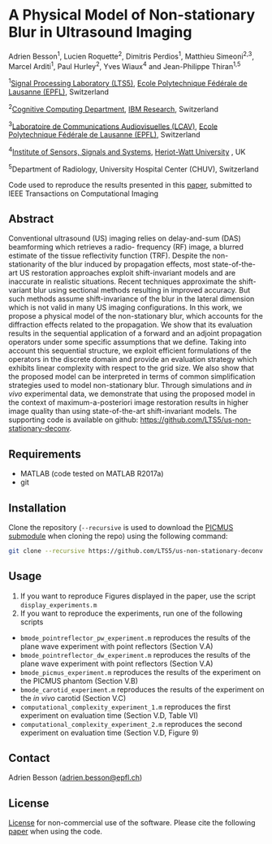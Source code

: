 # A Physical Model of Non-stationary Blur in Ultrasound Imaging
[Ecole Polytechnique Fédérale de Lausanne (EPFL)]: http://www.epfl.ch/
[Signal Processing Laboratory (LTS5)]: http://lts5www.epfl.ch
[Laboratoire de Communications Audiovisuelles (LCAV)]: http://lcav.epfl.ch/
[Cognitive Computing Department]: https://www.zurich.ibm.com/ics/
[IBM Research]: https://www.zurich.ibm.com/
[Institute of Sensors, Signals and Systems]: https://www.hw.ac.uk/schools/engineering-physical-sciences/institutes/sensors-signals-systems/basp.htm
[Heriot-Watt University]: https://www.hw.ac.uk/
[paper]: https://infoscience.epfl.ch/record/254887?&ln=en
[PICMUS submodule]:https://bitbucket.org/picmus/picmus

Adrien Besson<sup>1</sup>, Lucien Roquette<sup>2</sup>, Dimitris Perdios<sup>1</sup>, Matthieu Simeoni<sup>2,3</sup>, Marcel Arditi<sup>1</sup>, Paul Hurley<sup>2</sup>, Yves Wiaux<sup>4</sup> and Jean-Philippe Thiran<sup>1,5</sup>

<sup>1</sup>[Signal Processing Laboratory (LTS5)], [Ecole Polytechnique Fédérale de Lausanne (EPFL)], Switzerland

<sup>2</sup>[Cognitive Computing Department], [IBM Research], Switzerland

<sup>3</sup>[Laboratoire de Communications Audiovisuelles (LCAV)], [Ecole Polytechnique Fédérale de Lausanne (EPFL)], Switzerland

<sup>4</sup>[Institute of Sensors, Signals and Systems], [Heriot-Watt University] , UK

<sup>5</sup>Department of Radiology, University Hospital Center (CHUV), Switzerland

Code used to reproduce the results presented in this [paper], submitted to IEEE Transactions on Computational Imaging

## Abstract
Conventional ultrasound (US) imaging relies on delay-and-sum (DAS) beamforming which retrieves a radio-
frequency (RF) image, a blurred estimate of the tissue reflectivity function (TRF). Despite the non-stationarity of the blur induced by propagation effects, most state-of-the-art US restoration approaches exploit shift-invariant models and are inaccurate in realistic situations. Recent techniques approximate the shift- variant blur using sectional methods resulting in improved accuracy. But such methods assume shift-invariance of the blur in the lateral dimension which is not valid in many US imaging configurations. In this work, we propose a physical model of the non-stationary blur, which accounts for the diffraction effects related to the propagation. We show that its evaluation results in the sequential application of a forward and an adjoint propagation operators under some specific assumptions that we define. Taking into account this sequential structure, we exploit efficient formulations of the operators in the discrete domain and provide an evaluation strategy which exhibits linear complexity with respect to the grid size. We also show that the proposed model can be interpreted in terms of common simplification strategies used to model non-stationary blur. Through simulations and *in vivo* experimental data, we demonstrate that using the proposed model in the context of maximum-a-posteriori image restoration results in higher image quality than using state-of-the-art shift-invariant models. The supporting code is available
on github: https://github.com/LTS5/us-non-stationary-deconv.

## Requirements
  * MATLAB (code tested on MATLAB R2017a)
  * git

## Installation
Clone the repository (``--recursive`` is used to download the [PICMUS submodule] when cloning the repo) using the following command:
```bash
git clone --recursive https://github.com/LTS5/us-non-stationary-deconv.git
```
## Usage
1. If you want to reproduce Figures displayed in the paper, use the script `display_experiments.m`
1. If you want to reproduce the experiments, run one of the following scripts
  * `bmode_pointreflector_pw_experiment.m` reproduces the results of the plane wave experiment with point reflectors (Section V.A)
  * `bmode_pointreflector_dw_experiment.m` reproduces the results of the plane wave experiment with point reflectors (Section V.A)
  * `bmode_picmus_experiment.m` reproduces the results of the experiment on the PICMUS phantom (Section V.B)
  * `bmode_carotid_experiment.m` reproduces the results of the experiment on the *in vivo* carotid (Section V.C)
  * `computational_complexity_experiment_1.m` reproduces the first experiment on evaluation time (Section V.D, Table VI)
  * `computational_complexity_experiment_2.m` reproduces the second experiment on evaluation time (Section V.D, Figure 9)

## Contact
 Adrien Besson (adrien.besson@epfl.ch)

## License
[License](LICENSE.txt) for non-commercial use of the software. Please cite the following [paper] when using the code.
